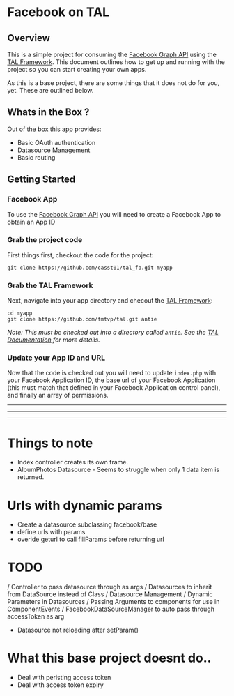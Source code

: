 # Facebook on TAL


## Overview
This is a simple project for consuming the [Facebook Graph API](https://developers.facebook.com/docs/reference/api/) using the [TAL Framework](https://github.com/fmtvp/tal). This document outlines how to get up and running with the project so you can start creating your own apps.

As this is a base project, there are some things that it does not do for you, yet. These are outlined below.

## Whats in the Box ?
Out of the box this app provides:

* Basic OAuth authentication
* Datasource Management
* Basic routing

## Getting Started

### Facebook App
To use the [Facebook Graph API](https://developers.facebook.com/docs/reference/api/) you will need to create a Facebook App to obtain an App ID

### Grab the project code
First things first, checkout the code for the project:

	git clone https://github.com/casst01/tal_fb.git myapp

### Grab the TAL Framework
Next, navigate into your app directory and checout the [TAL Framework](https://github.com/fmtvp/tal):

	cd myapp
	git clone https://github.com/fmtvp/tal.git antie
	
*Note: This must be checked out into a directory called `antie`. See the [TAL Documentation](http://fmtvp.github.io/tal/) for more details.*

### Update your App ID and URL
Now that the code is checked out you will need to update `index.php` with your Facebook Application ID, the base url of your Facebook Application (this must match that defined in your Facebook Application control panel), and finally an array of permissions.

---
---
---

# Things to note

- Index controller creates its own frame.
- AlbumPhotos Datasource - Seems to struggle when only 1 data item is returned.

# Urls with dynamic params
- Create a datasource subclassing facebook/base
- define urls with params
- overide geturl to call fillParams before returning url

# TODO
/ Controller to pass datasource through as args
/ Datasources to inherit from DataSource instead of Class
/ Datasource Management
/ Dynamic Parameters in Datasources
/ Passing Arguments to components for use in ComponentEvents
/ FacebookDataSourceManager to auto pass through accessToken as arg
- Datasource not reloading after setParam()

# What this base project doesnt do..
- Deal with peristing access token
- Deal with access token expiry

